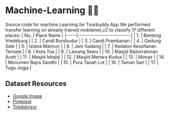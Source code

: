 # Machine-Learning 👨‍💻
Source code for machine Learning for Tourbuddy App
We performed transfer learning on already trained mobilenet_v2 to classify 17 different places:
| No. | Place Name                  |
|-----|--------------------------|
| 1.  | Benteng Vredeburg        |
| 2.  | Candi Borobudur          |
| 3.  | Candi Prambanan          |
| 4.  | Gedung Sate              |
| 5.  | Istana Maimun            |
| 6.  | Jam Gadang               |
| 7.  | Kedaton Kesultanan Ternate |
| 8.  | Kota Tua                 |
| 9.  | Lawang Sewu              |
| 10. | Masjid Baiturrahman Aceh |
| 11. | Masjid Istiqlal          |
| 12. | Masjid Menara Kudus      |
| 13. | Monas                    |
| 14. | Monumen Bajra Sandhi     |
| 15. | Pura Tanah Lot           |
| 16. | Taman Sari               |
| 17. | Tugu Jogja               |



Dataset Resources
--
- [Google Image](https://images.google.com/)
- [Pinterest](https://id.pinterest.com/)
- [TripAdvisor](https://www.tripadvisor.co.id/)


